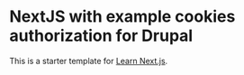 # NextJS with example cookies authorization for Drupal
 
This is a starter template for [Learn Next.js](https://nextjs.org/learn).